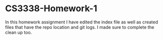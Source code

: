 # CS3338-Homework-1
In this homework assignment I have edited the index file as well as created files that have
the repo location and git logs. I made sure to complete the clean up too. 
